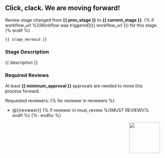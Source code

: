 ## Click, clack. We are moving forward!

Review stage changed from **{{ prev_stage }}** to **{{ current_stage }}**.
{% if workflow_url %}[Workflow was triggered]({{ workflow_url }}) for this stage.{% endif %}

```mermaid
{{ stage_mermaid }}
```

### Stage Description

{{ description }}

### Required Reviews
At least **{{ minimum_approval }}** approvals are needed to move this process forward.

Requested reviewers:
{% for reviewer in reviewers %}
* @{{reviewer}} {% if reviewer in must_review %}(MUST REVIEW){% endif %}
{%- endfor %}

<img src="https://user-images.githubusercontent.com/5627185/171138332-9cddf0f0-1fa0-477c-b3cb-61eaa1af4680.png" width="100px" align="right">

